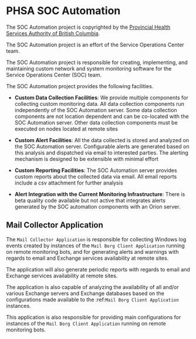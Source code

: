PHSA SOC Automation
===================

The SOC Automation project is copyrighted by the 
[Provincial Health Services Authority of British Columbia](http://www.phsa.ca/).

The SOC Automation project is an effort of the Service Operations Center
team.

The SOC Automation project is responsible for creating, implementing, and maintaining
custom network and system monitoring software for the
Service Operations Center (SOC) team.

The SOC Automation project provides the following facilities.

* **Custom Data Collection Facilities**:
  We provide multiple components for collecting custom monitoring data.
  All data collection components run independently of the SOC Automation
  server. Some data collection components are not location dependent and 
  can be co-located with the SOC Automation server. Other data collection
  components must be executed on nodes located at remote sites
  
* **Custom Alert Facilities**:
  All the data collected is stored and analyzed on the SOC Automation server.
  Configurable alerts are generated based on this analysis and dispatched via
  email to interested parties. The alerting mechanism is designed to be
  extensible with minimal effort

* **Custom Reporting Facilities**:
  The SOC Automation server provides custom reports about the collected data
  via email. All email reports include a csv attachment for further analysis

* **Alert Integration with the Current Monitoring Infrastructure**:
  There is beta quality code available but not active that integrates alerts
  generated by the SOC automation components with an Orion server.
  
Mail Collector Application
--------------------------

The ``Mail Collector Application`` is responsible for collecting Windows
log events created by instances of the ``Mail Borg Client Application``
running on remote monitoring bots, and for generating alerts and warnings
with regards to  email and Exchange services availability at remote sites.

The application will also generate periodic reports with regards to  email
and Exchange services availability at remote sites.

The application is also capable of analyzing the availability of all and/or
various Exchange servers and Exchange databases based on the configurations
made available to the :ref:`Mail Borg Client Application` instances. 

This application is also responsible for providing main configurations for 
instances of the ``Mail Borg Client Application`` running on remote
monitoring bots.

